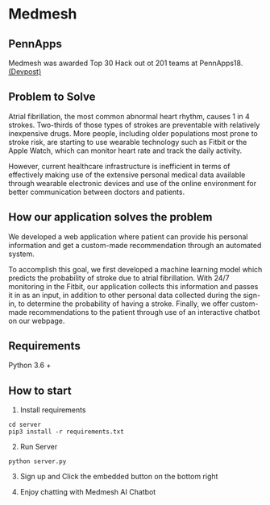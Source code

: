 # Medmesh

## PennApps

Medmesh was awarded Top 30 Hack out ot 201 teams at PennApps18. [(Devpost)](https://devpost.com/software/heartcare-sjzvte)

## Problem to Solve

Atrial fibrillation, the most common abnormal heart rhythm, causes 1 in 4 strokes. Two-thirds of those types of strokes are preventable with relatively inexpensive drugs. More people, including older populations most prone to stroke risk, are starting to use wearable technology such as Fitbit or the Apple Watch, which can monitor heart rate and track the daily activity.

However, current healthcare infrastructure is inefficient in terms of effectively making use of the extensive personal medical data available through wearable electronic devices and use of the online environment for better communication between doctors and patients.

## How our application solves the problem

We developed a web application where patient can provide his personal information and get a custom-made recommendation through an automated system.

To accomplish this goal, we first developed a machine learning model which predicts the probability of stroke due to atrial fibrillation. With 24/7 monitoring in the Fitbit, our application collects this information and passes it in as an input, in addition to other personal data collected during the sign-in, to determine the probability of having a stroke.
Finally, we offer custom-made recommendations to the patient through use of an interactive chatbot on our webpage.

## Requirements

Python 3.6 +

## How to start

1. Install requirements

```
cd server
pip3 install -r requirements.txt
```

2. Run Server

```
python server.py
```

3. Sign up and Click the embedded button on the bottom right

4. Enjoy chatting with Medmesh AI Chatbot
